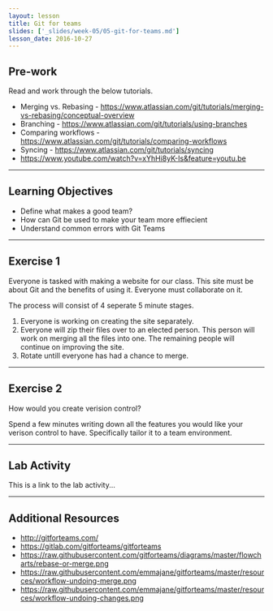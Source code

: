 ```yaml
---
layout: lesson
title: Git for teams
slides: ['_slides/week-05/05-git-for-teams.md']
lesson_date: 2016-10-27
---
```


## Pre-work
Read and work through the below tutorials.

- Merging vs. Rebasing - https://www.atlassian.com/git/tutorials/merging-vs-rebasing/conceptual-overview
- Branching - https://www.atlassian.com/git/tutorials/using-branches
- Comparing workflows - https://www.atlassian.com/git/tutorials/comparing-workflows
- Syncing - https://www.atlassian.com/git/tutorials/syncing
- https://www.youtube.com/watch?v=xYhHi8yK-Is&feature=youtu.be


---

## Learning Objectives

- Define what makes a good team?
- How can Git be used to make your team more effiecient 
- Understand common errors with Git Teams


---

## Exercise 1

Everyone is tasked with making a website for our class. This site must be about Git and the benefits of using it. Everyone must collaborate on it. 

The process will consist of 4 seperate 5 minute stages. 
1. Everyone is working on creating the site separately.
2. Everyone will zip their files over to an elected person. This person will work on merging all the files into one. The remaining people will continue on improving the site. 
3. Rotate untill everyone has had a chance to merge.


---

## Exercise 2

How would you create verision control?

Spend a few minutes writing down all the features you would like your verison control to have. Specifically tailor it to a team environment. 

---

## Lab Activity

This is a link to the lab activity...

---

## Additional Resources
- http://gitforteams.com/
- https://gitlab.com/gitforteams/gitforteams  
- https://raw.githubusercontent.com/gitforteams/diagrams/master/flowcharts/rebase-or-merge.png
- https://raw.githubusercontent.com/emmajane/gitforteams/master/resources/workflow-undoing-merge.png
- https://raw.githubusercontent.com/emmajane/gitforteams/master/resources/workflow-undoing-changes.png
